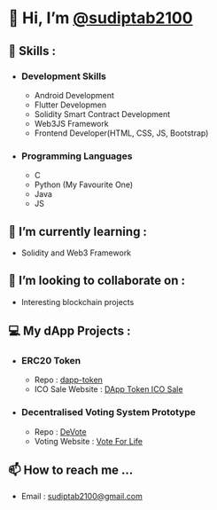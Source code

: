 # 👋 Hi, I’m [@sudiptab2100](https://github.com/sudiptab2100)
## 👀 Skills :
- ### Development Skills 
  - Android Development
  - Flutter Developmen
  - Solidity Smart Contract Development
  - Web3JS Framework
  - Frontend Developer(HTML, CSS, JS, Bootstrap)
- ### Programming Languages
  - C
  - Python (My Favourite One)
  - Java
  - JS
## 🌱 I’m currently learning :
- Solidity and Web3 Framework
## 💞️ I’m looking to collaborate on :
- Interesting blockchain projects

## 💻 My dApp Projects :
- ### ERC20 Token
  - Repo : [dapp-token](https://github.com/sudiptab2100/dapp-token)
  - ICO Sale Website : [DApp Token ICO Sale](https://sudiptab2100.github.io/dapp-token/)
- ### Decentralised Voting System Prototype
  - Repo : [DeVote](https://github.com/sudiptab2100/DeVote)
  - Voting Website : [Vote For Life](https://sudiptab2100.github.io/DeVote/) 

## 📫 How to reach me ...
- Email : sudiptab2100@gmail.com

<!---
sudiptab2100/sudiptab2100 is a ✨ special ✨ repository because its `README.md` (this file) appears on your GitHub profile.
You can click the Preview link to take a look at your changes.
--->
